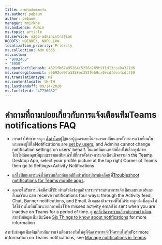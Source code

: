 ```yaml
---
title: การแจ้งเตือนของทีม
ms.author: pebaum
author: pebaum
manager: mnirkhe
ms.audience: Admin
ms.topic: article
ms.service: o365-administration
ROBOTS: NOINDEX, NOFOLLOW
localization_priority: Priority
ms.collection: Adm_O365
ms.custom:
- "9002463"
- "5050"
ms.openlocfilehash: 4821fb67a95264c5258d265b9f1d13cea0a321d6
ms.sourcegitcommit: c6692ce0fa1358ec3529e59ca0ecdfdea4cdc759
ms.translationtype: MT
ms.contentlocale: th-TH
ms.lasthandoff: 09/14/2020
ms.locfileid: "47736082"
---
```

# <a name="teams-notifications-faq"></a><span data-ttu-id="bcf86-102">คำถามที่ถามบ่อยเกี่ยวกับการแจ้งเตือนทีม</span><span class="sxs-lookup"><span data-stu-id="bcf86-102">Teams notifications FAQ</span></span>


- <span data-ttu-id="bcf86-103">การแจ้งให้ทราบจะถูก [ตั้งค่าโดยผู้ใช้](https://support.microsoft.com/office/1cc31834-5fe5-412b-8edb-43fecc78413d)และผู้ดูแลระบบไม่สามารถเปลี่ยนการตั้งค่าการแจ้งเตือนในนามของผู้ใช้ได้</span><span class="sxs-lookup"><span data-stu-id="bcf86-103">Notifications are [set by users](https://support.microsoft.com/office/1cc31834-5fe5-412b-8edb-43fecc78413d), and Admins cannot change notification settings on users' behalf.</span></span> <span data-ttu-id="bcf86-104">ในแอปทีมบนเดสก์ท็อปให้เลือกรูปภาพโปรไฟล์ของคุณที่มุมบนขวาของทีมแล้วไปที่การตั้งค่า>การแจ้งเตือนกิจกรรม</span><span class="sxs-lookup"><span data-stu-id="bcf86-104">In the Teams Desktop App, select your profile picture at the top right Corner of Teams then go to Settings>Activity Notifications</span></span>

- <span data-ttu-id="bcf86-105">[แก้ไขปัญหาการแจ้งให้ทราบเกี่ยวกับแอปทีมสำหรับอุปกรณ์เคลื่อน](https://support.microsoft.com/office/6d125ac2-e440-4fab-8e4c-2227a52d460c)ที่</span><span class="sxs-lookup"><span data-stu-id="bcf86-105">[Troubleshoot notifications for Teams mobile apps](https://support.microsoft.com/office/6d125ac2-e440-4fab-8e4c-2227a52d460c).</span></span>

- <span data-ttu-id="bcf86-106">คุณจะได้รับการแจ้งเตือนสี่วิธี: ผ่านตัวดึงข้อมูลกิจกรรมการสนทนาการแจ้งเตือนแบนเนอร์และอีเมล</span><span class="sxs-lookup"><span data-stu-id="bcf86-106">You can receive notifications four ways: through the Activity feed, Chat, Banner notifications, and Email.</span></span> <span data-ttu-id="bcf86-107">อีเมลของกิจกรรมที่ไม่ได้รับจะถูกส่งเมื่อคุณไม่ได้ใช้งานในทีมเป็นระยะเวลาหนึ่ง</span><span class="sxs-lookup"><span data-stu-id="bcf86-107">The missed activity email is sent when you are inactive on Teams for a period of time.</span></span> <span data-ttu-id="bcf86-108">ดู [หกสิ่งที่ควรทราบเกี่ยวกับการแจ้งเตือน](https://support.microsoft.com/office/abb62c60-3d15-4968-b86a-42fea9c22cf4) สำหรับข้อมูลเพิ่มเติม</span><span class="sxs-lookup"><span data-stu-id="bcf86-108">See [Six Things to know about notifications](https://support.microsoft.com/office/abb62c60-3d15-4968-b86a-42fea9c22cf4) for more information</span></span>

<span data-ttu-id="bcf86-109">สำหรับข้อมูลเพิ่มเติมเกี่ยวกับการแจ้งเตือนของทีมให้ดูที่[จัดการการแจ้งให้ทราบในทีม](https://support.office.com/article/1cc31834-5fe5-412b-8edb-43fecc78413d#ID0EAABAAA)</span><span class="sxs-lookup"><span data-stu-id="bcf86-109">For more information on Teams notifications, see  [Manage notifications in Teams](https://support.office.com/article/1cc31834-5fe5-412b-8edb-43fecc78413d#ID0EAABAAA).</span></span>

